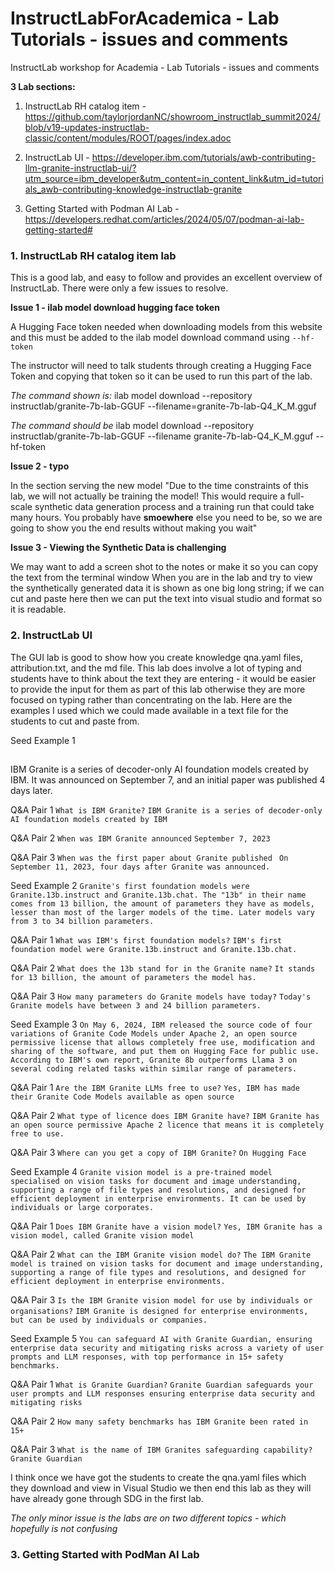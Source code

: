 # InstructLabForAcademica - Lab Tutorials - issues and comments
InstructLab workshop for Academia - Lab Tutorials - issues and comments

**3 Lab sections:**


1.  InstructLab RH catalog item - https://github.com/taylorjordanNC/showroom_instructlab_summit2024/blob/v19-updates-instructlab-classic/content/modules/ROOT/pages/index.adoc

2.  InstructLab UI - https://developer.ibm.com/tutorials/awb-contributing-llm-granite-instructlab-ui/?utm_source=ibm_developer&utm_content=in_content_link&utm_id=tutorials_awb-contributing-knowledge-instructlab-granite

3.  Getting Started with Podman AI Lab - https://developers.redhat.com/articles/2024/05/07/podman-ai-lab-getting-started#



### 1.  InstructLab RH catalog item lab ###

This is a good lab, and easy to follow and provides an excellent overview of InstructLab.  There were only a few issues to resolve.

**Issue 1 - ilab model download hugging face token**

A Hugging Face token needed when downloading models from this website and this must be added to the ilab model download command using `--hf-token` 

The instructor will need to talk students through creating a Hugging Face Token and copying that token so it can be used to run this part of the lab. 

*The command shown is:*
ilab model download --repository instructlab/granite-7b-lab-GGUF --filename=granite-7b-lab-Q4_K_M.gguf

*The command should be*
ilab model download --repository instructlab/granite-7b-lab-GGUF --filename granite-7b-lab-Q4_K_M.gguf --hf-token <your-huggingface-token>


**Issue 2 - typo**

In the section serving the new model
"Due to the time constraints of this lab, we will not actually be training the model! This would require a full-scale synthetic data generation process and a training run that could take many hours. You probably have **smoewhere** else you need to be, so we are going to show you the end results without making you wait"


**Issue 3 - Viewing the Synthetic Data is challenging** 

We may want to add a screen shot to the notes or make it so you can copy the text from the terminal window
When you are in the lab and try to view the synthetically generated data it is shown as one big long string; if we can cut and paste here then we can put the text into visual studio and format so it is readable. 


### 2.  InstructLab UI ###

The GUI lab is good to show how you create knowledge qna.yaml files, attribution.txt, and the md file.  This lab does involve a lot of typing and students have to think about the text they are entering - it would be easier to provide the input for them as part of this lab otherwise they are more focused on typing rather than concentrating on the lab. Here are the examples I used which we could made available in a text file for the students to cut and paste from. 

Seed Example 1

##
<tab><tab> IBM Granite is a series of decoder-only AI foundation models created by IBM. It was announced on September 7, and an initial paper was published 4 days later. 

Q&A Pair 1
`What is IBM Granite?`
`IBM Granite is a series of decoder-only AI foundation models created by IBM`

Q&A Pair 2
`When was IBM Granite announced`
`September 7, 2023`

Q&A Pair 3
`When was the first paper about Granite published `
`On September 11, 2023, four days after Granite was announced.`


Seed Example 2
`Granite's first foundation models were Granite.13b.instruct and Granite.13b.chat. The "13b" in their name comes from 13 billion, the amount of parameters they have as models, lesser than most of the larger models of the time. Later models vary from 3 to 34 billion parameters.`

Q&A Pair 1
`What was IBM's first foundation models?`
`IBM's first foundation model were Granite.13b.instruct and Granite.13b.chat.`

Q&A Pair 2
`What does the 13b stand for in the Granite name?`
`It stands for 13 billion, the amount of parameters the model has.`

Q&A Pair 3
`How many parameters do Granite models have today?`
`Today's Granite models have between 3 and 24 billion parameters.`




Seed Example 3
`On May 6, 2024, IBM released the source code of four variations of Granite Code Models under Apache 2, an open source permissive license that allows completely free use, modification and sharing of the software, and put them on Hugging Face for public use. According to IBM's own report, Granite 8b outperforms Llama 3 on several coding related tasks within similar range of parameters.`

Q&A Pair 1
`Are the IBM Granite LLMs free to use?`
`Yes, IBM has made their Granite Code Models available as open source`

Q&A Pair 2
`What type of licence does IBM Granite have?`
`IBM Granite has an open source permissive Apache 2 licence that means it is completely free to use.`

Q&A Pair 3
`Where can you get a copy of IBM Granite?`
`On Hugging Face`


Seed Example 4
`Granite vision model is a pre-trained model specialised on vision tasks for document and image understanding, supporting a range of file types and resolutions, and designed for efficient deployment in enterprise environments. It can be used by individuals or large corporates. `

Q&A Pair 1
`Does IBM Granite have a vision model?`
`Yes, IBM Granite has a vision model, called Granite vision model`

Q&A Pair 2
`What can the IBM Granite vision model do?`
`The IBM Granite model is trained on vision tasks for document and image understanding, supporting a range of file types and resolutions, and designed for efficient deployment in enterprise environments.`

Q&A Pair 3
`Is the IBM Granite vision model for use by individuals or organisations?`
`IBM Granite is designed for enterprise environments, but can be used by individuals or companies. `



Seed Example 5
`You can safeguard AI with Granite Guardian, ensuring enterprise data security and mitigating risks across a variety of user prompts and LLM responses, with top performance in 15+ safety benchmarks.`

Q&A Pair 1
`What is Granite Guardian?`
`Granite Guardian safeguards your user prompts and LLM responses ensuring enterprise data security and mitigating risks`

Q&A Pair 2
`How many safety benchmarks has IBM Granite been rated in `
`15+`

Q&A Pair 3
`What is the name of IBM Granites safeguarding capability?`
`Granite Guardian`



I think once we have got the students to create the qna.yaml files which they download and view in Visual Studio we then end this lab as they will have already gone through SDG in the first lab. 


*The only minor issue is the labs are on two different topics - which hopefully is not confusing*



### 3. Getting Started with PodMan AI Lab ###